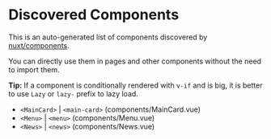 # Discovered Components

This is an auto-generated list of components discovered by [nuxt/components](https://github.com/nuxt/components).

You can directly use them in pages and other components without the need to import them.

**Tip:** If a component is conditionally rendered with `v-if` and is big, it is better to use `Lazy` or `lazy-` prefix to lazy load.

- `<MainCard>` | `<main-card>` (components/MainCard.vue)
- `<Menu>` | `<menu>` (components/Menu.vue)
- `<News>` | `<news>` (components/News.vue)
